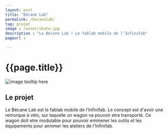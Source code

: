 ```yaml
---
layout: post
title: "Bécane Lab"
permalink: /becanelab/
tag: projet
image : /asset/skate.jpg
description : "Le Bécane Lab ! Le fablab mobile de l'InfiniFab"
pageurl : 

---
```


# {{page.title}}

![image tooltip here]({{page.image}})

## Le projet

Le Bécane Lab est le fablab mobile de l'Infinifab. Le concept est d'avoir une remorque à vélo, sur laquelle un wagon va pouvoir etre transporté.
Ce wagon doit etre modulable pour pouvoir emmener les outils et les équipements pour annimer les ateliers de l'Infinifab.
